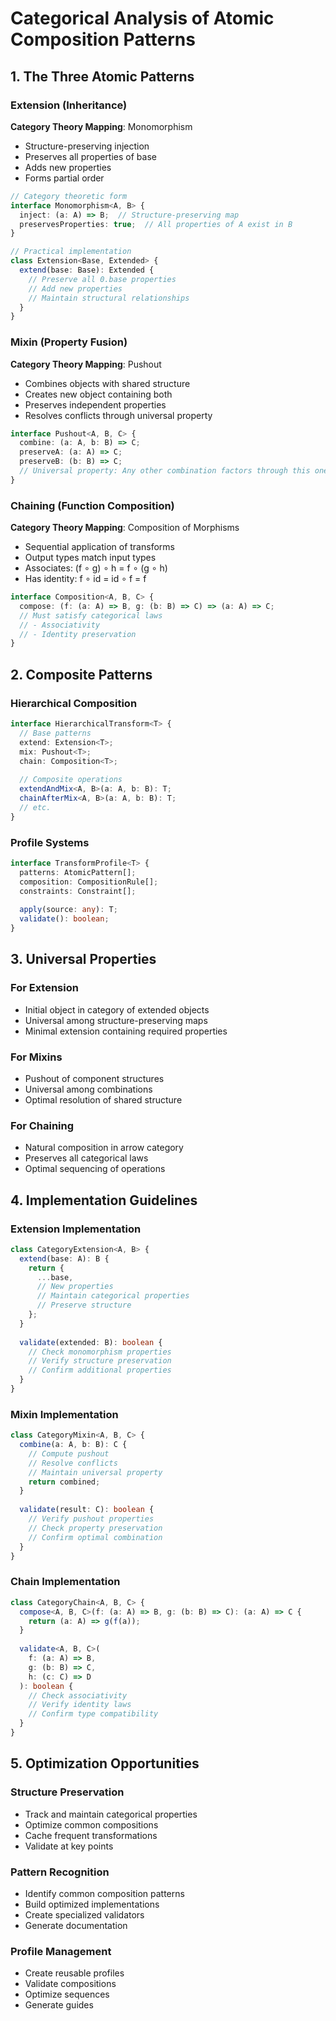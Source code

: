 # Categorical Analysis of Atomic Composition Patterns

## 1. The Three Atomic Patterns

### Extension (Inheritance)
**Category Theory Mapping**: Monomorphism
- Structure-preserving injection
- Preserves all properties of base
- Adds new properties
- Forms partial order

```typescript
// Category theoretic form
interface Monomorphism<A, B> {
  inject: (a: A) => B;  // Structure-preserving map
  preservesProperties: true;  // All properties of A exist in B
}

// Practical implementation
class Extension<Base, Extended> {
  extend(base: Base): Extended {
    // Preserve all 0.base properties
    // Add new properties
    // Maintain structural relationships
  }
}
```

### Mixin (Property Fusion)
**Category Theory Mapping**: Pushout
- Combines objects with shared structure 
- Creates new object containing both
- Preserves independent properties
- Resolves conflicts through universal property

```typescript
interface Pushout<A, B, C> {
  combine: (a: A, b: B) => C;
  preserveA: (a: A) => C;
  preserveB: (b: B) => C;
  // Universal property: Any other combination factors through this one
}
```

### Chaining (Function Composition)
**Category Theory Mapping**: Composition of Morphisms
- Sequential application of transforms
- Output types match input types
- Associates: (f ∘ g) ∘ h = f ∘ (g ∘ h)
- Has identity: f ∘ id = id ∘ f = f

```typescript
interface Composition<A, B, C> {
  compose: (f: (a: A) => B, g: (b: B) => C) => (a: A) => C;
  // Must satisfy categorical laws
  // - Associativity
  // - Identity preservation
}
```

## 2. Composite Patterns

### Hierarchical Composition
```typescript
interface HierarchicalTransform<T> {
  // Base patterns
  extend: Extension<T>;
  mix: Pushout<T>;
  chain: Composition<T>;
  
  // Composite operations
  extendAndMix<A, B>(a: A, b: B): T;
  chainAfterMix<A, B>(a: A, b: B): T;
  // etc.
}
```

### Profile Systems
```typescript
interface TransformProfile<T> {
  patterns: AtomicPattern[];
  composition: CompositionRule[];
  constraints: Constraint[];
  
  apply(source: any): T;
  validate(): boolean;
}
```

## 3. Universal Properties

### For Extension
- Initial object in category of extended objects
- Universal among structure-preserving maps
- Minimal extension containing required properties

### For Mixins
- Pushout of component structures
- Universal among combinations
- Optimal resolution of shared structure

### For Chaining
- Natural composition in arrow category
- Preserves all categorical laws
- Optimal sequencing of operations

## 4. Implementation Guidelines

### Extension Implementation
```typescript
class CategoryExtension<A, B> {
  extend(base: A): B {
    return {
      ...base,
      // New properties
      // Maintain categorical properties
      // Preserve structure
    };
  }
  
  validate(extended: B): boolean {
    // Check monomorphism properties
    // Verify structure preservation
    // Confirm additional properties
  }
}
```

### Mixin Implementation
```typescript
class CategoryMixin<A, B, C> {
  combine(a: A, b: B): C {
    // Compute pushout
    // Resolve conflicts
    // Maintain universal property
    return combined;
  }
  
  validate(result: C): boolean {
    // Verify pushout properties
    // Check property preservation
    // Confirm optimal combination
  }
}
```

### Chain Implementation
```typescript
class CategoryChain<A, B, C> {
  compose<A, B, C>(f: (a: A) => B, g: (b: B) => C): (a: A) => C {
    return (a: A) => g(f(a));
  }
  
  validate<A, B, C>(
    f: (a: A) => B,
    g: (b: B) => C,
    h: (c: C) => D
  ): boolean {
    // Check associativity
    // Verify identity laws
    // Confirm type compatibility
  }
}
```

## 5. Optimization Opportunities

### Structure Preservation
- Track and maintain categorical properties
- Optimize common compositions
- Cache frequent transformations
- Validate at key points

### Pattern Recognition
- Identify common composition patterns
- Build optimized implementations
- Create specialized validators
- Generate documentation

### Profile Management
- Create reusable profiles
- Validate compositions
- Optimize sequences
- Generate guides